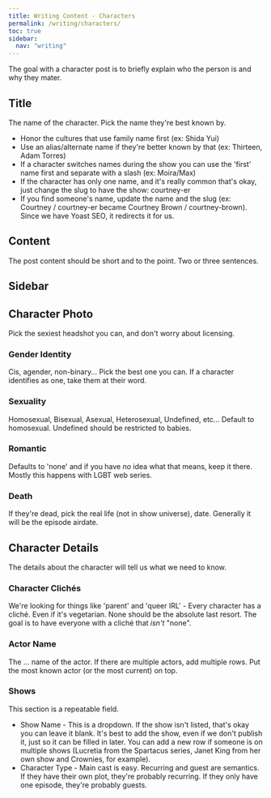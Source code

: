 ```yaml
---
title: Writing Content - Characters
permalink: /writing/characters/
toc: true
sidebar:
  nav: "writing"
---
```


The goal with a character post is to briefly explain who the person is and why they mater.

## Title

The name of the character. Pick the name they're best known by.

* Honor the cultures that use family name first (ex: Shida Yui)
* Use an alias/alternate name if they're better known by that (ex: Thirteen, Adam Torres)
* If a character switches names during the show you can use the 'first' name first and separate with a slash (ex: Moira/Max)
* If the character has only one name, and it's really common that's okay, just change the slug to have the show: courtney-er
* If you find someone's name, update the name and the slug (ex: Courtney / courtney-er became Courtney Brown / courtney-brown). Since we have Yoast SEO, it redirects it for us.

## Content

The post content should be short and to the point. Two or three sentences.

## Sidebar

## Character Photo

Pick the sexiest headshot you can, and don't worry about licensing.

### Gender Identity

Cis, agender, non-binary... Pick the best one you can. If a character identifies as one, take them at their word.

### Sexuality

Homosexual, Bisexual, Asexual, Heterosexual, Undefined, etc... Default to homosexual. Undefined should be restricted to babies.

### Romantic

Defaults to 'none' and if you have _no_ idea what that means, keep it there. Mostly this happens with LGBT web series.

### Death

If they're dead, pick the real life (not in show universe), date. Generally it will be the episode airdate.

## Character Details

The details about the character will tell us what we need to know.

### Character Clichés

We're looking for things like 'parent' and 'queer IRL' - Every character has a cliché. Even if it's vegetarian. None should be the absolute last resort. The goal is to have everyone with a cliché that _isn't_ "none".

### Actor Name

The ... name of the actor. If there are multiple actors, add multiple rows. Put the most known actor (or the most current) on top.

### Shows

This section is a repeatable field.

* Show Name - This is a dropdown. If the show isn't listed, that's okay you can leave it blank. It's best to add the show, even if we don't publish it, just so it can be filled in later. You can add a new row if someone is on multiple shows (Lucretia from the Spartacus series, Janet King from her own show and Crownies, for example).
* Character Type - Main cast is easy. Recurring and guest are semantics. If they have their own plot, they're probably recurring. If they only have one episode, they're probably guests.
